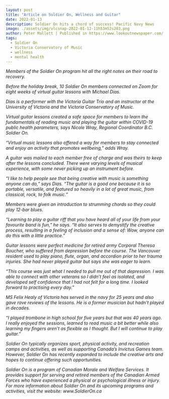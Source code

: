 ```yaml
---
layout: post
title: "Article on Soldier On, Wellness and Guitar"
date: 2022-01-13
description: Soldier On hits a chord of success! Pacific Navy News
image: ./assets/img/vlcsnap-2022-01-12-11h53m52s203.png
author: Peter Mallett | Published in https://www.lookoutnewspaper.com/
tags:
  - Soldier On
  - Victoria Conservatory of Music
  - wellness
  - mental health
---
```


<p><em>Members of the Soldier On program hit all the right notes on their road to recovery.

<p>Before the holiday break, 10 Soldier On members connected on Zoom for eight weeks of virtual guitar lessons with Michael Dias.</p>

<p>Dias is a performer with the Victoria Guitar Trio and an instructor at the University of Victoria and the Victoria Conservatory of Music.</p>

<p>Virtual guitar lessons created a safe space for members to learn the fundamentals of reading music and playing the guitar within COVID-19 public health parameters, says Nicole Wray, Regional Coordinator B.C. Soldier On.

“Virtual music lessons also offered a way for members to stay connected and enjoy an activity that promotes wellbeing,” adds Wray.

A guitar was mailed to each member free of charge and was theirs to keep after the lessons concluded. There were varying levels of musical experience, with some never picking up an instrument before.

<p>“I like to help people see that being creative with music is something anyone can do,” says Dias. “The guitar is a good one because it is so portable, versatile, and featured so heavily in a lot of great music, from classical, rock, to folk music.”

Members were given an introduction to strumming chords so they could play 12-bar blues.</p>



<p>“Learning to play a guitar riff that you have heard all of your life from your favourite band is fun,” he says. “It also serves to demystify the creative process, resulting in a feeling of inclusion and a sense of: Wow, anyone can do this with a little practice.”</p>

<p>Guitar lessons were perfect medicine for retired army Corporal Theresa Boucher, who suffered from depression before the course. The Vancouver resident used to play piano, flute, organ, and accordion prior to her trauma injuries. She had never played guitar but says she was eager to learn.

“This course was just what I needed to pull me out of that depression. I was able to connect with other veterans so I didn’t feel as isolated, and developed self confidence that I had not felt for a long time. I looked forward to practising every day.”</p>

<p>MS Felix Healy of Victoria has served in the navy for 25 years and also gave rave reviews of the lessons. He is a former musician but hadn’t played in decades.

“I played trombone in high school for five years but that was 40 years ago. I really enjoyed the sessions, learned to read music a bit better while also learning my fingers aren’t as flexible as I thought. But I will continue to play guitar.”</p>

<p>Soldier On typically organizes sport, physical activity, and recreation camps and activities, as well as supporting Canada’s Invictus Games team. However, Soldier On has recently expanded to include the creative arts and hopes to continue offering such opportunities.</p>

<p>Soldier On is a program of Canadian Morale and Welfare Services. It provides support for serving and retired members of the Canadian Armed Forces who have experienced a physical or psychological illness or injury. For more information about Soldier On and its upcoming programs and activities, visit the website: www.SoldierOn.ca</p><br>
</p>


                                             
